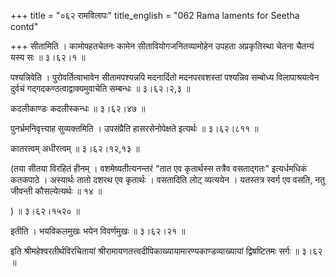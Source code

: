 +++
title = "०६२ रामविलापः"
title_english = "062 Rama laments for Seetha contd"

+++
सीतामिति । कामोपहतचेतनः कामेन सीतावियोगजनितव्यामोहेन उपहता अप्रकृतिस्था चेतना चैतन्यं यस्य सः  ॥  ३।६२।१ ॥   

  

पश्यन्निवेति । पुरोवर्तित्वाभावेन सीतामपश्यन्नपि मदनार्दितो मदनपरवशस्तां पश्यन्निव सम्बोध्य विलापाश्रयत्वेन दुर्वचं गद्गदकण्ठत्वाद्वाक्यमुवाचेति सम्बन्धः  ॥  ३।६२।२,३ ॥   

  

कदलीकाण्डः कदलीस्कन्धः  ॥  ३।६२।४७ ॥   

  

पुनर्भ्रमनिवृत्त्याह सुव्यक्तमिति । उपसंप्रैति हासरसेनोपेक्षते इत्यर्थः  ॥  ३।६२।८११ ॥   

  

कातरत्वम् अधीरत्वम्  ॥  ३।६२।१२,१३ ॥   

  

(तया सीतया विरहितं हीनम् । वशमेष्यतीत्यनन्तरं "तात एव कृतार्थस्स तत्रैव वसताद्गतः" इत्यर्धमधिकं कतकपाठे । अस्यार्थः तातो दशरथ एव कृतार्थः । वसतादिति लोट् व्यत्ययेन । यतस्तत्र स्वर्ग एव वसति, नतु जीवन्ती कौसल्येत्यर्थः  ॥  १४ ॥   

)  ॥  ३।६२।१५२० ॥   

  

इतीति । भयविकलमुखः भयेन विवर्णमुखः  ॥  ३।६२।२१ ॥   

  

इति श्रीमहेश्वरतीर्थविरचितायां श्रीरामायणतत्त्वदीपिकाख्यायामारण्यकाण्डव्याख्यायां द्विषष्टितमः सर्गः  ॥  ३।६२ ॥   

  

